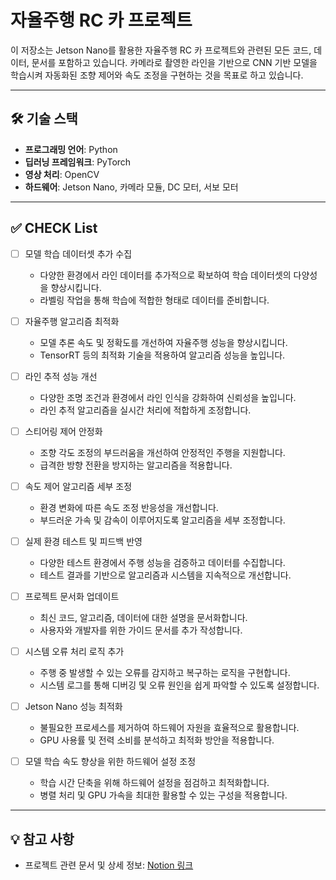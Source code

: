 # 자율주행 RC 카 프로젝트

이 저장소는 Jetson Nano를 활용한 자율주행 RC 카 프로젝트와 관련된 모든 코드, 데이터, 문서를 포함하고 있습니다.
카메라로 촬영한 라인을 기반으로 CNN 기반 모델을 학습시켜 자동화된 조향 제어와 속도 조정을 구현하는 것을 목표로 하고 있습니다.

---

## 🛠️ 기술 스택

- **프로그래밍 언어**: Python  
- **딥러닝 프레임워크**: PyTorch  
- **영상 처리**: OpenCV  
- **하드웨어**: Jetson Nano, 카메라 모듈, DC 모터, 서보 모터  

---

## ✅ CHECK List

- [ ] 모델 학습 데이터셋 추가 수집  
  - 다양한 환경에서 라인 데이터를 추가적으로 확보하여 학습 데이터셋의 다양성을 향상시킵니다.  
  - 라벨링 작업을 통해 학습에 적합한 형태로 데이터를 준비합니다.  

- [ ] 자율주행 알고리즘 최적화  
  - 모델 추론 속도 및 정확도를 개선하여 자율주행 성능을 향상시킵니다.  
  - TensorRT 등의 최적화 기술을 적용하여 알고리즘 성능을 높입니다.  

- [ ] 라인 추적 성능 개선  
  - 다양한 조명 조건과 환경에서 라인 인식을 강화하여 신뢰성을 높입니다.  
  - 라인 추적 알고리즘을 실시간 처리에 적합하게 조정합니다.  

- [ ] 스티어링 제어 안정화  
  - 조향 각도 조정의 부드러움을 개선하여 안정적인 주행을 지원합니다.  
  - 급격한 방향 전환을 방지하는 알고리즘을 적용합니다.  

- [ ] 속도 제어 알고리즘 세부 조정  
  - 환경 변화에 따른 속도 조정 반응성을 개선합니다.  
  - 부드러운 가속 및 감속이 이루어지도록 알고리즘을 세부 조정합니다.  

- [ ] 실제 환경 테스트 및 피드백 반영  
  - 다양한 테스트 환경에서 주행 성능을 검증하고 데이터를 수집합니다.  
  - 테스트 결과를 기반으로 알고리즘과 시스템을 지속적으로 개선합니다.  

- [ ] 프로젝트 문서화 업데이트  
  - 최신 코드, 알고리즘, 데이터에 대한 설명을 문서화합니다.  
  - 사용자와 개발자를 위한 가이드 문서를 추가 작성합니다.  

- [ ] 시스템 오류 처리 로직 추가  
  - 주행 중 발생할 수 있는 오류를 감지하고 복구하는 로직을 구현합니다.  
  - 시스템 로그를 통해 디버깅 및 오류 원인을 쉽게 파악할 수 있도록 설정합니다.  

- [ ] Jetson Nano 성능 최적화  
  - 불필요한 프로세스를 제거하여 하드웨어 자원을 효율적으로 활용합니다.  
  - GPU 사용률 및 전력 소비를 분석하고 최적화 방안을 적용합니다.  

- [ ] 모델 학습 속도 향상을 위한 하드웨어 설정 조정  
  - 학습 시간 단축을 위해 하드웨어 설정을 점검하고 최적화합니다.  
  - 병렬 처리 및 GPU 가속을 최대한 활용할 수 있는 구성을 적용합니다.  

---
 
## 💡 참고 사항

- 프로젝트 관련 문서 및 상세 정보: [Notion 링크](https://www.notion.so/1616393e05fb80369c7ffc839a22c1df?pvs=4) 



